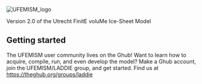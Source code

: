 ![UFEMISM_logo](https://github.com/user-attachments/assets/09966a0d-c975-423f-a0f9-d5d2ab0176ec)

Version 2.0 of the Utrecht FinitE voluMe Ice-Sheet Model

## Getting started

The UFEMISM user community lives on the Ghub! Want to learn how to acquire, compile, run, and even develop the model? Make a Ghub account, join the UFEMISM/LADDIE group, and get started. Find us at https://theghub.org/groups/laddie
